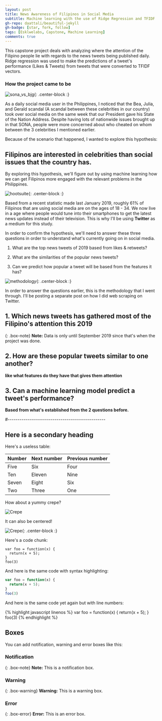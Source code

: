 ```yaml
---
layout: post
title: News Awareness of Filipinos in Social Media
subtitle: Machine learning with the use of Ridge Regression and TFIDF
gh-repo: daattali/beautiful-jekyll
gh-badge: [star, fork, follow]
tags: [Esklwelabs, Capstone, Machine Learning]
comments: true
---
```


This capstone project deals with analyzing where the attention of the Filipino people lie with regards to the news tweets being published daily. Ridge regression was used to make the predictions of a tweet's performance (Likes & Tweets) from tweets that were converted to TFIDF vectors.



### How the project came to be

![sona_vs_bjg](https://github.com/soadleirbag/soadleirbag.github.io/blob/master/img/capstone-images/sona_vs_bjg.PNG?raw=true){: .center-block :}

As a daily social media user in the Philippines, I noticed that the Bea, Julia, and Gerald scandal (A scandal between these celebrities in our country) took over social media on the same week that our President gave his State of the Nation Address. Despite having lots of nationwide issues brought up in that SONA, people were more concerned about who cheated on whom between the 3 celebrities I mentioned earlier.

Because of the scenario that happened, I wanted to explore this hypothesis:

## Filipinos are interested in celebrities than social issues that the country has.

By exploring this hypothesis, we'll figure out by using machine learning how we can get Filipinos more engaged with the relevant problems in the Philippines.

![hootsuite](https://github.com/soadleirbag/soadleirbag.github.io/blob/master/img/capstone-images/hootsuite.PNG?raw=true){: .center-block :}

Based from a recent statistic made last January 2019, roughly 61% of Filipinos that are using social media are on the ages of 18 - 34. We now live in a age where people would tune into their smartphones to get the latest news updates instead of their television. This is why I'll be using **Twitter** as a medium for this study.

In order to confirm the hypothesis, we'll need to answer these three questions in order to understand what's currently going on in social media.

1. What are the top news tweets of 2019 based from likes & retweets?

2. What are the similarities of the popular news tweets?

3. Can we predict how popular a tweet will be based from the features it has?


![methodology](https://github.com/soadleirbag/soadleirbag.github.io/blob/master/img/capstone-images/methodology.PNG?raw=true){: .center-block :}

In order to answer the questions earlier, this is the methodology that I went through. I'll be posting a separate post on how I did web scraping on Twitter.

## 1. Which news tweets has gathered most of the Filipino's attention this 2019
{: .box-note}
**Note:** Data is only until September 2019 since that's when the project was done.

## 2. How are these popular tweets similar to one another?
**like what features do they have that gives them attention**

## 3. Can a machine learning model predict a tweet's performance?
**Based from what's established from the 2 questions before.**















#--------------------------------------------------
## Here is a secondary heading

Here's a useless table:

| Number | Next number | Previous number |
| :------ |:--- | :--- |
| Five | Six | Four |
| Ten | Eleven | Nine |
| Seven | Eight | Six |
| Two | Three | One |


How about a yummy crepe?

![Crepe](https://s3-media3.fl.yelpcdn.com/bphoto/cQ1Yoa75m2yUFFbY2xwuqw/348s.jpg)

It can also be centered!

![Crepe](https://s3-media3.fl.yelpcdn.com/bphoto/cQ1Yoa75m2yUFFbY2xwuqw/348s.jpg){: .center-block :}

Here's a code chunk:

~~~
var foo = function(x) {
  return(x + 5);
}
foo(3)
~~~

And here is the same code with syntax highlighting:

```javascript
var foo = function(x) {
  return(x + 5);
}
foo(3)
```

And here is the same code yet again but with line numbers:

{% highlight javascript linenos %}
var foo = function(x) {
  return(x + 5);
}
foo(3)
{% endhighlight %}

## Boxes
You can add notification, warning and error boxes like this:

### Notification

{: .box-note}
**Note:** This is a notification box.

### Warning

{: .box-warning}
**Warning:** This is a warning box.

### Error

{: .box-error}
**Error:** This is an error box.
